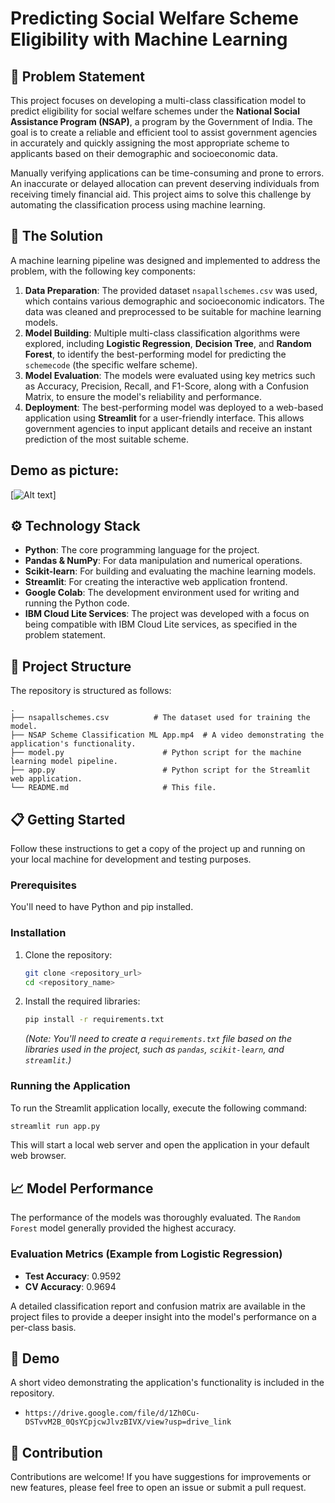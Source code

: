 # Predicting Social Welfare Scheme Eligibility with Machine Learning

## 📝 Problem Statement

This project focuses on developing a multi-class classification model to predict eligibility for social welfare schemes under the **National Social Assistance Program (NSAP)**, a program by the Government of India. The goal is to create a reliable and efficient tool to assist government agencies in accurately and quickly assigning the most appropriate scheme to applicants based on their demographic and socioeconomic data.

Manually verifying applications can be time-consuming and prone to errors. An inaccurate or delayed allocation can prevent deserving individuals from receiving timely financial aid. This project aims to solve this challenge by automating the classification process using machine learning.

## 🚀 The Solution

A machine learning pipeline was designed and implemented to address the problem, with the following key components:

1.  **Data Preparation**: The provided dataset `nsapallschemes.csv` was used, which contains various demographic and socioeconomic indicators. The data was cleaned and preprocessed to be suitable for machine learning models.
2.  **Model Building**: Multiple multi-class classification algorithms were explored, including **Logistic Regression**, **Decision Tree**, and **Random Forest**, to identify the best-performing model for predicting the `schemecode` (the specific welfare scheme).
3.  **Model Evaluation**: The models were evaluated using key metrics such as Accuracy, Precision, Recall, and F1-Score, along with a Confusion Matrix, to ensure the model's reliability and performance.
4.  **Deployment**: The best-performing model was deployed to a web-based application using **Streamlit** for a user-friendly interface. This allows government agencies to input applicant details and receive an instant prediction of the most suitable scheme.

## Demo as picture:
[![Alt text](https://img.youtube.com/vi/VIDEO_ID/0.jpg)]

## ⚙️ Technology Stack

  * **Python**: The core programming language for the project.
  * **Pandas & NumPy**: For data manipulation and numerical operations.
  * **Scikit-learn**: For building and evaluating the machine learning models.
  * **Streamlit**: For creating the interactive web application frontend.
  * **Google Colab**: The development environment used for writing and running the Python code.
  * **IBM Cloud Lite Services**: The project was developed with a focus on being compatible with IBM Cloud Lite services, as specified in the problem statement.

## 📁 Project Structure

The repository is structured as follows:

```
.
├── nsapallschemes.csv          # The dataset used for training the model.
├── NSAP Scheme Classification ML App.mp4  # A video demonstrating the application's functionality.
├── model.py                      # Python script for the machine learning model pipeline.
├── app.py                        # Python script for the Streamlit web application.
└── README.md                     # This file.
```

## 📋 Getting Started

Follow these instructions to get a copy of the project up and running on your local machine for development and testing purposes.

### Prerequisites

You'll need to have Python and pip installed.

### Installation

1.  Clone the repository:
    ```bash
    git clone <repository_url>
    cd <repository_name>
    ```
2.  Install the required libraries:
    ```bash
    pip install -r requirements.txt
    ```
    *(Note: You'll need to create a `requirements.txt` file based on the libraries used in the project, such as `pandas`, `scikit-learn`, and `streamlit`.)*

### Running the Application

To run the Streamlit application locally, execute the following command:

```bash
streamlit run app.py
```

This will start a local web server and open the application in your default web browser.

## 📈 Model Performance

The performance of the models was thoroughly evaluated. The `Random Forest` model generally provided the highest accuracy.

### Evaluation Metrics (Example from Logistic Regression)

  * **Test Accuracy**: 0.9592
  * **CV Accuracy**: 0.9694

A detailed classification report and confusion matrix are available in the project files to provide a deeper insight into the model's performance on a per-class basis.

## 🎥 Demo

A short video demonstrating the application's functionality is included in the repository.

  * `https://drive.google.com/file/d/1Zh0Cu-DSTvvM2B_0QsYCpjcwJlvzBIVX/view?usp=drive_link`

## 🤝 Contribution

Contributions are welcome\! If you have suggestions for improvements or new features, please feel free to open an issue or submit a pull request.
